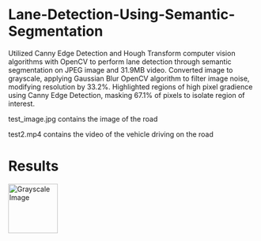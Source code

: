 # Lane-Detection-Using-Semantic-Segmentation
Utilized Canny Edge Detection and Hough Transform computer vision algorithms with OpenCV to perform lane detection through semantic segmentation on JPEG image and 31.9MB video. Converted image to grayscale, applying Gaussian Blur OpenCV algorithm to filter image noise, modifying resolution by 33.2%. Highlighted regions of high pixel gradience using Canny Edge Detection, masking 67.1% of pixels to isolate region of interest.

test_image.jpg contains the image of the road

test2.mp4 contains the video of the vehicle driving on the road

# Results

<img src="/Desktop/Results/Grayscale Image.png" alt="Grayscale Image" style="height: 100px; width:100px;"/>
